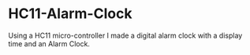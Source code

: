 # HC11-Alarm-Clock
Using a HC11 micro-controller I made a digital alarm clock with a display time and an Alarm Clock.
